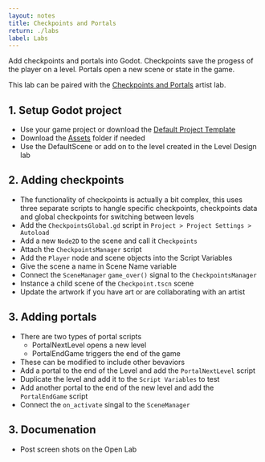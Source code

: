 ```yaml
---
layout: notes
title: Checkpoints and Portals
return: ./labs
label: Labs
---
```


<!-- <iframe width="560" height="315" src="https://www.youtube.com/embed/uzuB6y0lsF8?rel=0" frameborder="0" allowfullscreen></iframe> -->

Add checkpoints and portals into Godot.  Checkpoints save the progess of the player on a level.  Portals open a new scene or state in the game.

This lab can be paired with the [Checkpoints and Portals](./2-8_Checkpoints_and_Portals) artist lab.

## 1. Setup Godot project
- Use your game project or download the [Default Project Template](./270_Template.zip)
- Download the [Assets](./270_Assets.zip) folder if needed
- Use the DefaultScene or add on to the level created in the Level Design lab

## 2. Adding checkpoints
- The functionality of checkpoints is actually a bit complex, this uses three separate scripts to hangle specific checkpoints, checkpoints data and global checkpoints for switching between levels
- Add the `CheckpointsGlobal.gd` script in `Project > Project Settings > Autoload`
- Add a new `Node2D` to the scene and call it `Checkpoints`
- Attach the `CheckpointsManager` script
- Add the `Player` node and scene objects into the Script Variables
- Give the scene a name in Scene Name variable
- Connect the `SceneManager` `game_over()` signal to the `CheckpointsManager`
- Instance a child scene of the `Checkpoint.tscn` scene
- Update the artwork if you have art or are collaborating with an artist


## 3. Adding portals
- There are two types of portal scripts
	- PortalNextLevel opens a new level
	- PortalEndGame triggers the end of the game
- These can be modified to include other bevaviors
- Add a portal to the end of the Level and add the `PortalNextLevel` script
- Duplicate the level and add it to the `Script Variables` to test
- Add another portal to the end of the new level and add the `PortalEndGame` script
- Connect the `on_activate` singal to the `SceneManager`

## 3. Documenation
- Post screen shots on the Open Lab
